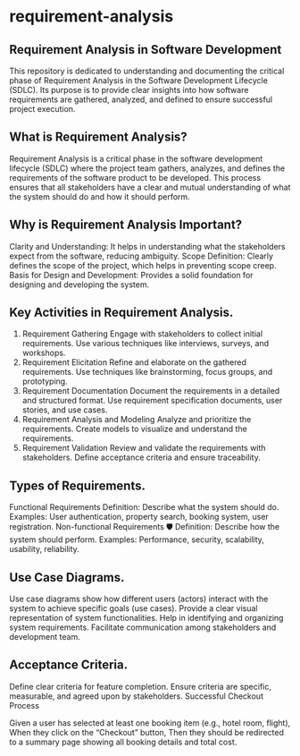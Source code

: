 # requirement-analysis
## Requirement Analysis in Software Development
This repository is dedicated to understanding and documenting the critical phase of Requirement Analysis in the Software Development Lifecycle (SDLC). Its purpose is to provide clear insights into how software requirements are gathered, analyzed, and defined to ensure successful project execution.
## What is Requirement Analysis?
Requirement Analysis is a critical phase in the software development lifecycle (SDLC) where the project team gathers, analyzes, and defines the requirements of the software product to be developed. This process ensures that all stakeholders have a clear and mutual understanding of what the system should do and how it should perform.
## Why is Requirement Analysis Important?
Clarity and Understanding: It helps in understanding what the stakeholders expect from the software, reducing ambiguity.
Scope Definition: Clearly defines the scope of the project, which helps in preventing scope creep.
Basis for Design and Development: Provides a solid foundation for designing and developing the system.
## Key Activities in Requirement Analysis.
1. Requirement Gathering
Engage with stakeholders to collect initial requirements.
Use various techniques like interviews, surveys, and workshops.
2. Requirement Elicitation
Refine and elaborate on the gathered requirements.
Use techniques like brainstorming, focus groups, and prototyping.
3. Requirement Documentation
Document the requirements in a detailed and structured format.
Use requirement specification documents, user stories, and use cases.
4. Requirement Analysis and Modeling
Analyze and prioritize the requirements.
Create models to visualize and understand the requirements.
5. Requirement Validation
Review and validate the requirements with stakeholders.
Define acceptance criteria and ensure traceability.
## Types of Requirements.
Functional Requirements 
Definition: Describe what the system should do.
Examples: User authentication, property search, booking system, user registration.
Non-functional Requirements 🛡️
Definition: Describe how the system should perform.
Examples: Performance, security, scalability, usability, reliability.
## Use Case Diagrams.
Use case diagrams show how different users (actors) interact with the system to achieve specific goals (use cases).
Provide a clear visual representation of system functionalities.
Help in identifying and organizing system requirements.
Facilitate communication among stakeholders and development team.
## Acceptance Criteria.
Define clear criteria for feature completion.
Ensure criteria are specific, measurable, and agreed upon by stakeholders.
Successful Checkout Process

Given a user has selected at least one booking item (e.g., hotel room, flight),
When they click on the “Checkout” button,
Then they should be redirected to a summary page showing all booking details and total cost.
